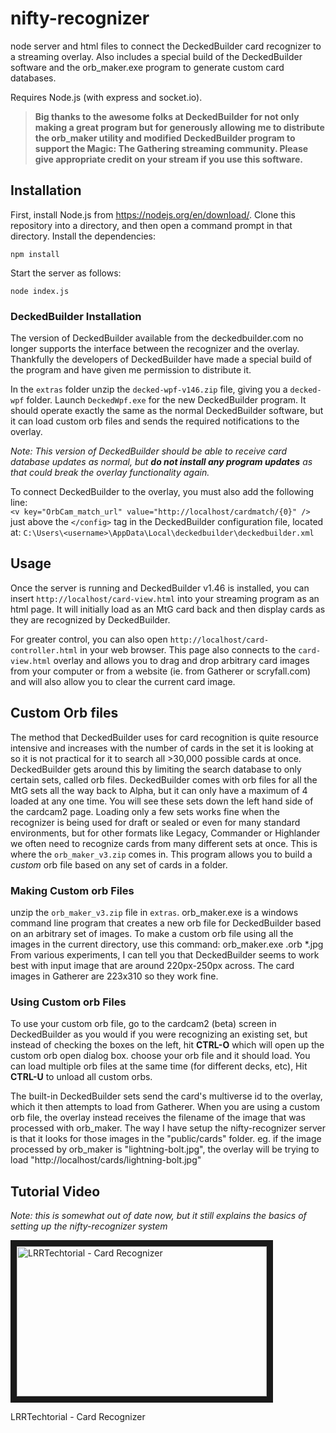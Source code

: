 # nifty-recognizer

node server and html files to connect the DeckedBuilder card recognizer to a streaming overlay. Also includes a special build of the DeckedBuilder software and the orb_maker.exe program to generate custom card databases.

Requires Node.js (with express and socket.io).

> **Big thanks to the awesome folks at DeckedBuilder for not only making a great program but for generously allowing me to distribute the orb_maker utility and modified DeckedBuilder program to support the Magic: The Gathering streaming community. Please give appropriate credit on your stream if you use this software.**

## Installation

First, install Node.js from https://nodejs.org/en/download/. Clone this repository into a directory, and then open a command prompt in that directory. Install the dependencies:

```
npm install
```

Start the server as follows:

```
node index.js
```

### DeckedBuilder Installation

The version of DeckedBuilder available from the deckedbuilder.com no longer supports the interface between the recognizer and the overlay. Thankfully the developers of DeckedBuilder have made a special build of the program and have given me permission to distribute it.

In the `extras` folder unzip the `decked-wpf-v146.zip` file, giving you a `decked-wpf` folder. Launch `DeckedWpf.exe` for the new DeckedBuilder program. It should operate exactly the same as the normal DeckedBuilder software, but it can load custom orb files and sends the required notifications to the overlay.

_Note: This version of DeckedBuilder should be able to receive card database updates as normal, but **do not install any program updates** as that could break the overlay functionality again._

To connect DeckedBuilder to the overlay, you must also add the following line:  
`<v key="OrbCam_match_url" value="http://localhost/cardmatch/{0}" />`  
just above the `</config>` tag in the DeckedBuilder configuration file, located at:
`C:\Users\<username>\AppData\Local\deckedbuilder\deckedbuilder.xml`

## Usage

Once the server is running and DeckedBuilder v1.46 is installed, you can insert `http://localhost/card-view.html` into your streaming program as an html page. It will initially load as an MtG card back and then display cards as they are recognized by DeckedBuilder.

For greater control, you can also open `http://localhost/card-controller.html` in your web browser. This page also connects to the `card-view.html` overlay and allows you to drag and drop arbitrary card images from your computer or from a website (ie. from Gatherer or scryfall.com) and will also allow you to clear the current card image.

## Custom Orb files

The method that DeckedBuilder uses for card recognition is quite resource intensive and increases with the number of cards in the set it is looking at so it is not practical for it to search all >30,000 possible cards at once. DeckedBuilder gets around this by limiting the search database to only certain sets, called orb files. DeckedBuilder comes with orb files for all the MtG sets all the way back to Alpha, but it can only have a maximum of 4 loaded at any one time. You will see these sets down the left hand side of the cardcam2 page. Loading only a few sets works fine when the recognizer is being used for draft or sealed or even for many standard environments, but for other formats like Legacy, Commander or Highlander we often need to recognize cards from many different sets at once. This is where the `orb_maker_v3.zip` comes in. This program allows you to build a _custom_ orb file based on any set of cards in a folder.

### Making Custom orb Files

unzip the `orb_maker_v3.zip` file in `extras`. orb_maker.exe is a windows command line program that creates a new orb file for DeckedBuilder based on an arbitrary set of images. To make a custom orb file using all the images in the current directory, use this command:
orb_maker.exe <orb name>.orb \*.jpg
From various experiments, I can tell you that DeckedBuilder seems to work best with input image that are around 220px-250px across. The card images in Gatherer are 223x310 so they work fine.

### Using Custom orb Files

To use your custom orb file, go to the cardcam2 (beta) screen in DeckedBuilder as you would if you were recognizing an existing set, but instead of checking the boxes on the left, hit **CTRL-O** which will open up the custom orb open dialog box. choose your orb file and it should load. You can load multiple orb files at the same time (for different decks, etc), Hit **CTRL-U** to unload all custom orbs.

The built-in DeckedBuilder sets send the card's multiverse id to the overlay, which it then attempts to load from Gatherer. When you are using a custom orb file, the overlay instead receives the filename of the image that was processed with orb_maker. The way I have setup the nifty-recognizer server is that it looks for those images in the "public/cards" folder.
eg. if the image processed by orb_maker is "lightning-bolt.jpg", the overlay will be trying to load "http://localhost/cards/lightning-bolt.jpg"

## Tutorial Video

_Note: this is somewhat out of date now, but it still explains the basics of setting up the nifty-recognizer system_

<a href="http://www.youtube.com/watch?feature=player_embedded&v=euNHK_GJbvI" target="_blank"><img src="http://img.youtube.com/vi/euNHK_GJbvI/0.jpg" alt="LRRTechtorial - Card Recognizer" width="400" height="240" border="10" /></a>

LRRTechtorial - Card Recognizer
